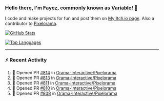 ### Hello there, I'm Fayez, commonly known as Variable! 👋
I code and make projects for fun and post them on [My Itch.io page](https://variable-industries.itch.io/). Also a contributor to [Pixelorama](https://github.com/Orama-Interactive/Pixelorama).

[![GitHub Stats](https://github-readme-stats.vercel.app/api/?username=Variable-ind&show_icons=true&theme=merko)](https://github.com/anuraghazra/github-readme-stats)

[![Top Languages](https://github-readme-stats.vercel.app/api/top-langs/?username=Variable-ind&layout=compact&theme=merko)](https://github.com/anuraghazra/github-readme-stats)

---

### :zap: Recent Activity

<!--START_SECTION:activity-->
1. 💪 Opened PR [#814](https://github.com/Orama-Interactive/Pixelorama/pull/814) in [Orama-Interactive/Pixelorama](https://github.com/Orama-Interactive/Pixelorama)
2. 💪 Opened PR [#813](https://github.com/Orama-Interactive/Pixelorama/pull/813) in [Orama-Interactive/Pixelorama](https://github.com/Orama-Interactive/Pixelorama)
3. 💪 Opened PR [#811](https://github.com/Orama-Interactive/Pixelorama/pull/811) in [Orama-Interactive/Pixelorama](https://github.com/Orama-Interactive/Pixelorama)
4. 💪 Opened PR [#810](https://github.com/Orama-Interactive/Pixelorama/pull/810) in [Orama-Interactive/Pixelorama](https://github.com/Orama-Interactive/Pixelorama)
5. 💪 Opened PR [#808](https://github.com/Orama-Interactive/Pixelorama/pull/808) in [Orama-Interactive/Pixelorama](https://github.com/Orama-Interactive/Pixelorama)
<!--END_SECTION:activity-->

<!--
**Variable-ind/Variable-ind** is a ✨ _special_ ✨ repository because its `README.md` (this file) appears on your GitHub profile.

Here are some ideas to get you started:
- 🌱 I’m currently studying at ...
- 🔭 I’m currently working on ...
- 👯 I’m looking to collaborate on ...
- 🤔 I’m looking for help with ...
- 💬 Ask me about ...
- 📫 How to reach me: ...
- ⚡ Fun fact: ...
-->
